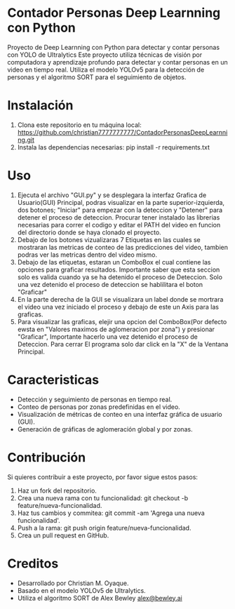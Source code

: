# Contador Personas  Deep Learnning con Python
Proyecto de Deep Learnning con Python para detectar y contar personas con YOLO de Ultralytics
Este proyecto utiliza técnicas de visión por computadora y aprendizaje profundo para detectar y contar personas en un video en tiempo real. Utiliza el modelo YOLOv5 para la detección de personas y el algoritmo SORT para el seguimiento de objetos.

# Instalación
1. Clona este repositorio en tu máquina local: https://github.com/christian7777777777/ContadorPersonasDeepLearnning.git
2. Instala las dependencias necesarias: pip install -r requirements.txt

# Uso
1. Ejecuta el archivo "GUI.py" y se desplegara la interfaz Grafica de Usuario(GUI) Principal, podras visualizar en la parte superior-izquierda, dos botones; "Iniciar" para empezar con la deteccion y "Detener" para detener el proceso de deteccion. Procurar tener instalado las librerias necesarias para correr el codigo y editar el PATH del video en funcion del directorio donde se haya clonado el proyecto.
3. Debajo de los botones vizualizaras 7 Etiquetas en las cuales se mostraran las metricas de conteo de las predicciones del video, tambien podras ver las metricas dentro del video mismo.
4. Debajo de las etiquetas, estaran un ComboBox el cual contiene las opciones para graficar resultados. Importante saber que esta seccion solo es valida cuando ya se ha detenido el proceso de Deteccion. Solo una vez detenido el proceso de deteccion se hablilitara el boton "Graficar"
5. En la parte derecha de la GUI se visualizara un label donde se mortrara el video una vez iniciado el proceso y debajo de este un Axis para las graficas.
6. Para visualizar las graficas, elejir una opcion del ComboBox(Por defecto ewsta en "Valores maximos de aglomeracion por zona") y presionar "Graficar", Importante hacerlo una vez detenido el proceso de Deteccion. Para cerrar El programa solo dar click en la "X" de la Ventana Principal.

# Caracteristicas
* Detección y seguimiento de personas en tiempo real.
* Conteo de personas por zonas predefinidas en el video.
* Visualización de métricas de conteo en una interfaz gráfica de usuario (GUI).
* Generación de gráficas de aglomeración global y por zonas.

# Contribución
Si quieres contribuir a este proyecto, por favor sigue estos pasos:
1. Haz un fork del repositorio.
2. Crea una nueva rama con tu funcionalidad: git checkout -b feature/nueva-funcionalidad.
3. Haz tus cambios y commitea: git commit -am 'Agrega una nueva funcionalidad'.
4. Push a la rama: git push origin feature/nueva-funcionalidad.
5. Crea un pull request en GitHub.

# Creditos
* Desarrollado por Christian M. Oyaque.
* Basado en el modelo YOLOv5 de Ultralytics.
* Utiliza el algoritmo SORT de Alex Bewley alex@bewley.ai
   
